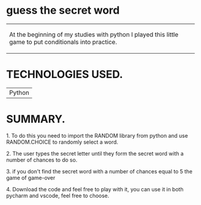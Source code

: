 <h1>guess the secret word</h1>
<table>
<td><p>At the beginning of my studies with python I played this little game to put conditionals into practice.</p></td>
</table>


<h1>TECHNOLOGIES USED.</h1>
<table>
    <td>Python</td>
</table>

<h1>SUMMARY.</h1>
<p>1. To do this you need to import the RANDOM library from python and use RANDOM.CHOICE to randomly select a word.</p>

<p>2. The user types the secret letter until they form the secret word with a number of chances to do so.</p>

<p>3. if you don't find the secret word with a number of chances equal to 5 the game of game-over<p>

<p>4. Download the code and feel free to play with it, you can use it in both pycharm and vscode, feel free to choose.</p>


